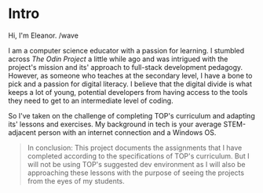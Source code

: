 # Intro
Hi, I'm Eleanor. /wave

I am a computer science educator with a passion for learning. I stumbled across _The Odin Project_ a little while ago and was intrigued with the project's mission and its' approach to full-stack development pedagogy. However, as someone who teaches at the secondary level, I have a bone to pick and a passion for digital literacy. I believe that the digital divide is what keeps a lot of young, potential developers from having access to the tools they need to get to an intermediate level of coding.

So I've taken on the challenge of completing TOP's curriculum and adapting its' lessons and exercises. My background in tech is your average STEM-adjacent person with an internet connection and a Windows OS.

> In conclusion: This project documents the assignments that I have completed according to the specifications of TOP's curriculum. But I will not be using TOP's suggested dev environment as I will also be approaching these lessons with the purpose of seeing the projects from the eyes of my students.
